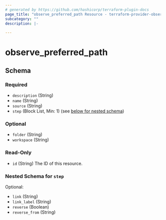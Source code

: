 ```yaml
---
# generated by https://github.com/hashicorp/terraform-plugin-docs
page_title: "observe_preferred_path Resource - terraform-provider-observe"
subcategory: ""
description: |-
  
---
```

# observe_preferred_path



<!-- schema generated by tfplugindocs -->
## Schema

### Required

- `description` (String)
- `name` (String)
- `source` (String)
- `step` (Block List, Min: 1) (see [below for nested schema](#nestedblock--step))

### Optional

- `folder` (String)
- `workspace` (String)

### Read-Only

- `id` (String) The ID of this resource.

<a id="nestedblock--step"></a>
### Nested Schema for `step`

Optional:

- `link` (String)
- `link_label` (String)
- `reverse` (Boolean)
- `reverse_from` (String)

